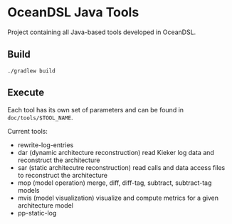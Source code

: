 # OceanDSL Java Tools

Project containing all Java-based tools developed in OceanDSL.

## Build

`./gradlew build`

## Execute

Each tool has its own set of parameters and can be found in
`doc/tools/$TOOL_NAME`.

Current tools:
- rewrite-log-entries
- dar (dynamic architecture reconstruction) read Kieker log data and reconstruct the architecture
- sar (static architecutre reconstruction) read calls and data access files to reconstruct the architecture
- mop (model operation) merge, diff, diff-tag, subtract, subtract-tag models
- mvis (model visualization) visualize and compute metrics for a given architecture model
- pp-static-log






